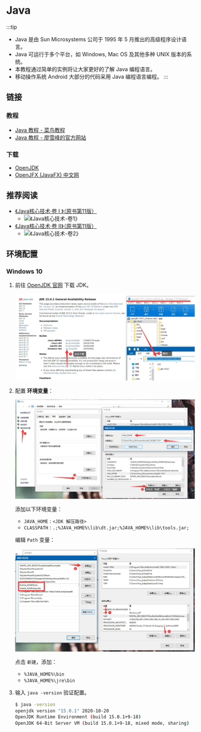 # Java

:::tip
- Java 是由 Sun Microsystems 公司于 1995 年 5 月推出的高级程序设计语言。
- Java 可运行于多个平台，如 Windows, Mac OS 及其他多种 UNIX 版本的系统。
- 本教程通过简单的实例将让大家更好的了解 Java 编程语言。
- 移动操作系统 Android 大部分的代码采用 Java 编程语言编程。
:::

## 链接

### 教程

- [Java 教程 - 菜鸟教程](https://www.runoob.com/java/java-tutorial.html)
- [Java 教程 - 廖雪峰的官方网站](https://www.liaoxuefeng.com/wiki/1252599548343744)

### 下载

- [OpenJDK](http://openjdk.java.net/)
- [OpenJFX (JavaFX) 中文网](https://openjfx.cn/)

## 推荐阅读

- [《Java核心技术·卷 I 》（原书第11版）](https://book.douban.com/subject/34898994/)
  + ![《Java核心技术-卷1》](/img/book/《Java核心技术-卷1》.jpg)
- [《Java核心技术·卷 II》（原书第11版）](https://book.douban.com/subject/34935138/)
  + ![《Java核心技术-卷2》](/img/book/《Java核心技术-卷2》.jpg)

## 环境配置

### Windows 10

01. 前往 [OpenJDK 官网](http://openjdk.java.net/) 下载 JDK。

    ![下载 JDK](./img/01-Path/01.jpg)

02. 配置 **环境变量**：

    ![新建/修改 环境变量](./img/01-Path/02.jpg)

    添加以下环境变量：

    - `JAVA_HOME` : `<JDK 解压路径>`
    - `CLASSPATH` : `.;%JAVA_HOME%\lib\dt.jar;%JAVA_HOME%\lib\tools.jar;`

    编辑 `Path` 变量：

    ![编辑 Path 变量](./img/01-Path/03.jpg)

    点击 `新建`，添加：

    - `%JAVA_HOME%\bin`
    - `%JAVA_HOME%\jre\bin`

03. 输入 `java -version` 验证配置。

    ```bash {1}
    $ java -version
    openjdk version "15.0.1" 2020-10-20
    OpenJDK Runtime Environment (build 15.0.1+9-18)
    OpenJDK 64-Bit Server VM (build 15.0.1+9-18, mixed mode, sharing)
    ```
